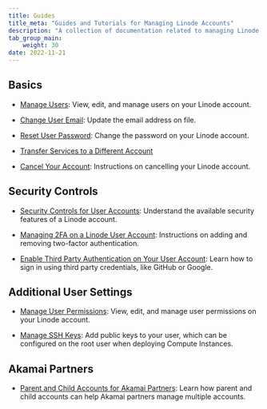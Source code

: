 ```yaml
---
title: Guides
title_meta: "Guides and Tutorials for Managing Linode Accounts"
description: "A collection of documentation related to managing Linode accounts and users"
tab_group_main:
    weight: 30
date: 2022-11-21
---
```


## Basics

- [Manage Users](/docs/products/platform/accounts/guides/manage-users/): View, edit, and manage users on your Linode account.

- [Change User Email](/docs/products/platform/accounts/guides/change-user-email/): Update the email address on file.

- [Reset User Password](/docs/products/platform/accounts/guides/reset-user-password/): Change the password on your Linode account.

- [Transfer Services to a Different Account](/docs/products/platform/accounts/guides/service-transfers/)

- [Cancel Your Account](/docs/products/platform/accounts/guides/cancel-account/): Instructions on cancelling your Linode account.

## Security Controls

- [Security Controls for User Accounts](/docs/products/platform/accounts/guides/user-security-controls/): Understand the available security features of a Linode account.

- [Managing 2FA on a Linode User Account](/docs/products/platform/accounts/guides/2fa/): Instructions on adding and removing two-factor authentication.

- [Enable Third Party Authentication on Your User Account](/docs/products/platform/accounts/guides/third-party-authentication/): Learn how to sign in using third party credentials, like GitHub or Google.


## Additional User Settings

- [Manage User Permissions](/docs/products/platform/accounts/guides/user-permissions/): View, edit, and manage user permissions on your Linode account.

- [Manage SSH Keys](/docs/products/platform/accounts/guides/manage-ssh-keys/): Add public keys to your user, which can be configured on the root user when deploying Compute Instances.

## Akamai Partners

- [Parent and Child Accounts for Akamai Partners](/docs/products/platform/accounts/guides/parent-child-accounts/): Learn how parent and child accounts can help Akamai partners manage multiple accounts.